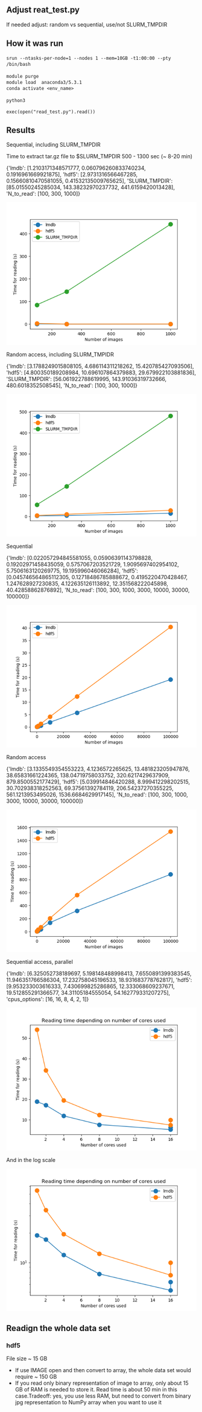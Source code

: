 ## Adjust reat_test.py

If needed adjust: random vs sequential, use/not SLURM_TMPDIR


## How it was run

```{bash}
srun --ntasks-per-node=1 --nodes 1 --mem=10GB -t1:00:00 --pty /bin/bash

module purge
module load  anaconda3/5.3.1
conda activate <env_name>

python3
```

```{python}
exec(open("read_test.py").read())
```


## Results


Sequential, including SLURM_TMPDIR

Time to extract tar.gz file to $SLURM_TMPDIR 
500 - 1300 sec (~ 8-20 min)

{'lmdb': [1.2103171348571777, 0.060796260833740234, 0.1916961669921875], 'hdf5': [2.9731316566467285, 0.15660810470581055, 0.41532135009765625], 'SLURM_TMPDIR': [85.01550245285034, 143.38232970237732, 441.6159420013428], 'N_to_read': [100, 300, 1000]}

![Sequential_read_plot](read_sequential_with_slurmTmpdir.png)

Random access, including SLURM_TMPIDR

{'lmdb': [3.1788249015808105, 4.686114311218262, 15.420785427093506], 'hdf5': [4.800350189208984, 10.696107864379883, 29.679922103881836], 'SLURM_TMPDIR': [56.061922788619995, 143.91036319732666, 480.6018352508545], 'N_to_read': [100, 300, 1000]}

![Sequential_read_plot](read_random_with_slurmTmpdir.png)

Sequential

{'lmdb': [0.022057294845581055, 0.05906391143798828, 0.19202971458435059, 0.5757067203521729, 1.9095697402954102, 5.7506163120269775, 19.195996046066284], 'hdf5': [0.045746564865112305, 0.12718486785888672, 0.4195220470428467, 1.247628927230835, 4.122635126113892, 12.351568222045898, 40.42858862876892], 'N_to_read': [100, 300, 1000, 3000, 10000, 30000, 100000]}

![Sequential_read_plot](read_sequential.png)


Random access


{'lmdb': [3.1335549354553223, 4.1236572265625, 13.481823205947876, 38.65831661224365, 138.04719758033752, 320.6217429637909, 879.8500552177429], 'hdf5': [5.039914846420288, 8.999412298202515, 30.702938318252563, 69.37561392784119, 206.54237270355225, 561.1213953495026, 1536.6684629917145], 'N_to_read': [100, 300, 1000, 3000, 10000, 30000, 100000]}

![Random_read_plot](read_rand.png)


Sequential access, parallel


{'lmdb': [6.325052738189697, 5.198148488998413, 7.6550891399383545, 11.946351766586304, 17.232758045196533, 18.931683778762817], 'hdf5': [9.953233003616333, 7.430699825286865, 12.333068609237671, 19.512855291366577, 34.31105184555054, 54.162779331207275], 'cpus_options': [16, 16, 8, 4, 2, 1]}

![Random_read_plot](read_parallel.png)

And in the log scale

![Random_read_plot](read_parallel_log.png)


## Readign the whole data set

### hdf5

File size ~ 15 GB

* If use IMAGE open and then convert to array, the whole data set would require ~ 150 GB   
* If you read only binary representation of image to array, only about 15 GB of RAM is needed to store it. Read time is about 50 min in this case.Tradeoff: yes, you use less RAM, but need to convert from binary jpg representation to NumPy array when you want to use it



